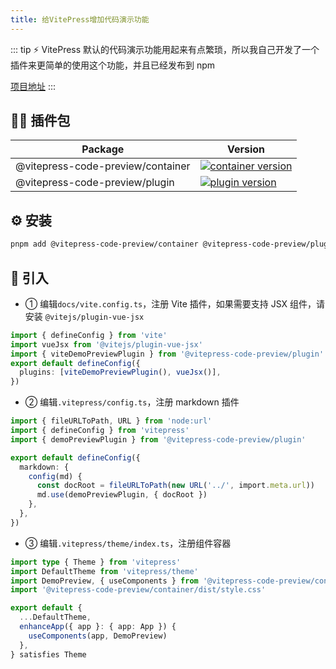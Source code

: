 ```yaml
---
title: 给VitePress增加代码演示功能
---
```


::: tip ⚡
VitePress 默认的代码演示功能用起来有点繁琐，所以我自己开发了一个插件来更简单的使用这个功能，并且已经发布到 npm

[项目地址](https://github.com/welives/vitepress-code-preview)
:::

## 🏄‍♂️ 插件包

| Package                           | Version                                                                                                                                             |
| --------------------------------- | --------------------------------------------------------------------------------------------------------------------------------------------------- |
| @vitepress-code-preview/container | [![container version](https://badgen.net/npm/v/@vitepress-code-preview/container)](https://www.npmjs.com/package/@vitepress-code-preview/container) |
| @vitepress-code-preview/plugin    | [![plugin version](https://badgen.net/npm/v/@vitepress-code-preview/plugin)](https://www.npmjs.com/package/@vitepress-code-preview/plugin)          |

## ⚙ 安装

```sh
pnpm add @vitepress-code-preview/container @vitepress-code-preview/plugin
```

## 🚀 引入

- ① 编辑`docs/vite.config.ts`，注册 Vite 插件，如果需要支持 JSX 组件，请安装 `@vitejs/plugin-vue-jsx`

```ts
import { defineConfig } from 'vite'
import vueJsx from '@vitejs/plugin-vue-jsx'
import { viteDemoPreviewPlugin } from '@vitepress-code-preview/plugin'
export default defineConfig({
  plugins: [viteDemoPreviewPlugin(), vueJsx()],
})
```

- ② 编辑`.vitepress/config.ts`，注册 markdown 插件

```ts
import { fileURLToPath, URL } from 'node:url'
import { defineConfig } from 'vitepress'
import { demoPreviewPlugin } from '@vitepress-code-preview/plugin'

export default defineConfig({
  markdown: {
    config(md) {
      const docRoot = fileURLToPath(new URL('../', import.meta.url))
      md.use(demoPreviewPlugin, { docRoot })
    },
  },
})
```

- ③ 编辑`.vitepress/theme/index.ts`，注册组件容器

```ts
import type { Theme } from 'vitepress'
import DefaultTheme from 'vitepress/theme'
import DemoPreview, { useComponents } from '@vitepress-code-preview/container'
import '@vitepress-code-preview/container/dist/style.css'

export default {
  ...DefaultTheme,
  enhanceApp({ app }: { app: App }) {
    useComponents(app, DemoPreview)
  },
} satisfies Theme
```
